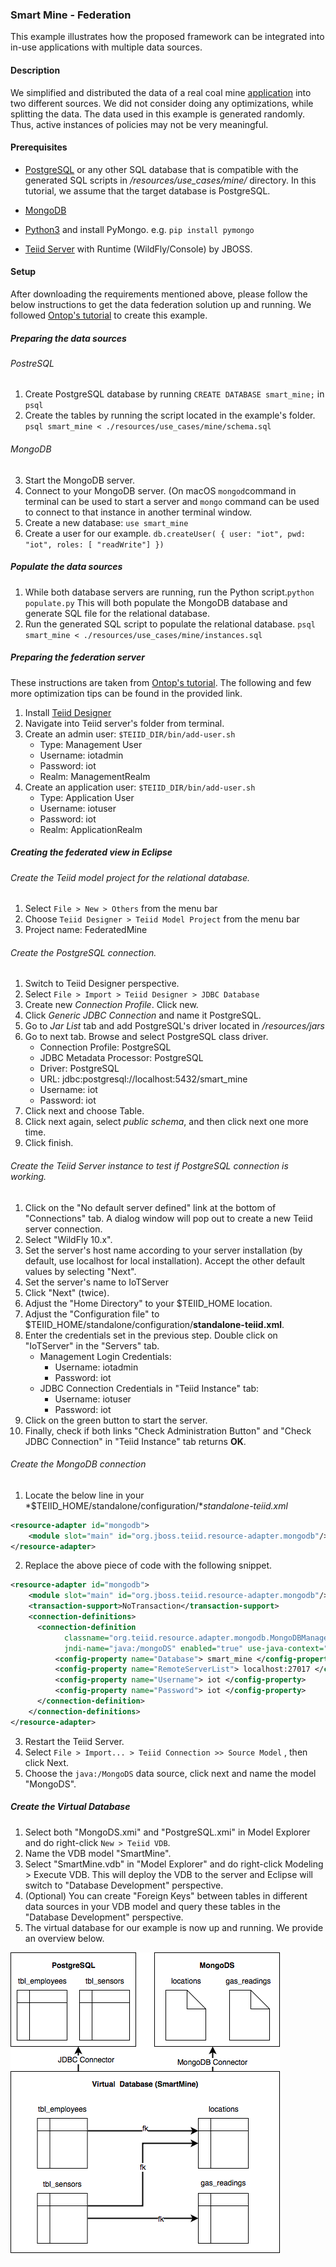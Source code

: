 ### Smart Mine - Federation

This example illustrates how the proposed framework can be integrated into in-use applications with multiple data sources.


#### Description

We simplified and distributed the data of a real coal mine [application](http://litumiot.com/mine-rtls-worker-tracking/) into two different sources. We did not consider doing any optimizations, while splitting the data. The data used in this example is generated randomly. Thus, active instances of policies may not be very meaningful.


#### Prerequisites

* [PostgreSQL](https://www.postgresql.org) or any other SQL database that is compatible with the generated SQL scripts in */resources/use_cases/mine/* directory. In this tutorial, we assume that the target database is PostgreSQL.

* [MongoDB](https://docs.mongodb.com/manual/installation/)

* [Python3](https://www.python.org/downloads/) and install PyMongo. e.g. `pip install pymongo`

* [Teiid Server]((http://teiid.jboss.org)) with Runtime (WildFly/Console) by JBOSS.

#### Setup

After downloading the requirements mentioned above, please follow the below instructions to get the data federation solution up and running. We followed [Ontop's tutorial](https://github.com/ontop/ontop/wiki/BookFederationTutorial) to create this example. 

##### Preparing the data sources

###### PostreSQL

1. Create PostgreSQL database by running `CREATE DATABASE smart_mine;` in `psql`
2. Create the tables by running the script located in the example's folder.  `psql smart_mine < ./resources/use_cases/mine/schema.sql`

###### MongoDB

3. Start the MongoDB server. 
4. Connect to your MongoDB server. (On macOS `mongod`command in terminal can be used to start a server and `mongo` command can be used to connect to that instance in another terminal window.
5. Create a new database: `use smart_mine`
6. Create a user for our example. `db.createUser( { user: "iot", pwd: "iot", roles: [ "readWrite"] })`

##### Populate the data sources

1. While both database servers are running, run the Python script.`python populate.py` This will both populate the MongoDB database and generate SQL file for the relational database.
2. Run the generated SQL script to populate the relational database. `psql smart_mine < ./resources/use_cases/mine/instances.sql`

##### Preparing the federation server

These instructions are taken from [Ontop's tutorial](https://github.com/ontop/ontop/wiki/teiid). The following and few more optimization tips can be found in the provided link.

1. Install [Teiid Designer](http://teiiddesigner.jboss.org/designer_summary/downloads.html)
2. Navigate into Teiid server's folder from terminal.
3. Create an admin user: `$TEIID_DIR/bin/add-user.sh`
	* Type: Management User
	* Username: iotadmin
	* Password: iot
	* Realm: ManagementRealm
4. Create an application user: `$TEIID_DIR/bin/add-user.sh`
	* Type: Application User
	* Username: iotuser
	* Password: iot
	* Realm: ApplicationRealm

##### Creating the federated view in Eclipse

###### Create the Teiid model project for the relational database.

1. Select `File > New > Others` from the menu bar
2. Choose `Teiid Designer > Teiid Model Project` from the menu bar
3. Project name: FederatedMine

###### Create the PostgreSQL connection. 

1. Switch to Teiid Designer perspective.
2. Select `File > Import > Teiid Designer > JDBC Database`
3. Create new *Connection Profile*. Click new.
4. Click *Generic JDBC Connection* and name it PostgreSQL.
5. Go to *Jar List* tab and add PostgreSQL's driver located in */resources/jars*
6. Go to next tab. Browse and select PostgreSQL class driver.
	* Connection Profile: PostgreSQL
	* JDBC Metadata Processor: PostgreSQL
	* Driver: PostgreSQL
	* URL: jdbc:postgresql://localhost:5432/smart_mine
	* Username: iot
	* Password: iot
7. Click next and choose Table.
8. Click next again, select *public schema*, and then click next one more time.
9. Click finish.

###### Create the Teiid Server instance to test if PostgreSQL connection is working.

1. Click on the "No default server defined" link at the bottom of "Connections" tab. A dialog window will pop out to create a new Teiid server connection.
2. Select "WildFly 10.x".
3. Set the server's host name according to your server installation (by default, use localhost for local installation). Accept the other default values by selecting "Next".
4. Set the server's name to IoTServer
5. Click "Next" (twice).
6. Adjust the "Home Directory" to your $TEIID_HOME location.
7. Adjust the "Configuration file" to $TEIID_HOME/standalone/configuration/**standalone-teiid.xml**.
8. Enter the credentials set in the previous step. Double click on "IoTServer" in the "Servers" tab.
	* Management Login Credentials:
		* Username: iotadmin
		* Password: iot
	* JDBC Connection Credentials in "Teiid Instance" tab:
		* Username: iotuser
		* Password: iot
9. Click on the green button to start the server.
10. Finally, check if both links "Check Administration Button" and "Check JDBC Connection" in "Teiid Instance" tab returns **OK**.

###### Create the MongoDB connection

1. Locate the below line in your *$TEIID_HOME/standalone/configuration/**standalone-teiid.xml*
```xml
<resource-adapter id="mongodb">
	<module slot="main" id="org.jboss.teiid.resource-adapter.mongodb"/>
</resource-adapter>
```
2. Replace the above piece of code with the following snippet.
```xml
<resource-adapter id="mongodb">
	<module slot="main" id="org.jboss.teiid.resource-adapter.mongodb"/>
	<transaction-support>NoTransaction</transaction-support>
	<connection-definitions>
      <connection-definition 
 			classname="org.teiid.resource.adapter.mongodb.MongoDBManagedConnectionFactory" 
            jndi-name="java:/mongoDS" enabled="true" use-java-context="true" pool-					name="teiid-mongodb-ds">
          <config-property name="Database"> smart_mine </config-property>
          <config-property name="RemoteServerList"> localhost:27017 </config-property>
          <config-property name="Username"> iot </config-property>
          <config-property name="Password"> iot </config-property>
      </connection-definition>
    </connection-definitions>
</resource-adapter>
```
3. Restart the Teiid Server. 
4. Select `File > Import... > Teiid Connection >> Source Model` , then click Next.
5. Choose the `java:/MongoDS` data source, click next and name the model "MongoDS".

##### Create the Virtual Database

1. Select both "MongoDS.xmi" and "PostgreSQL.xmi" in Model Explorer and do right-click `New > Teiid VDB`.
2. Name the VDB model "SmartMine".
3. Select "SmartMine.vdb" in "Model Explorer" and do right-click Modeling > Execute VDB. This will deploy the VDB to the server and Eclipse will switch to "Database Development" perspective. 
4. (Optional) You can create "Foreign Keys" between tables in different data sources in your VDB model and query these tables in the "Database Development" perspective.
5. The virtual database for our example is now up and running. We provide an overview below.


![](/resources/images/virtual_db.png?raw=true)